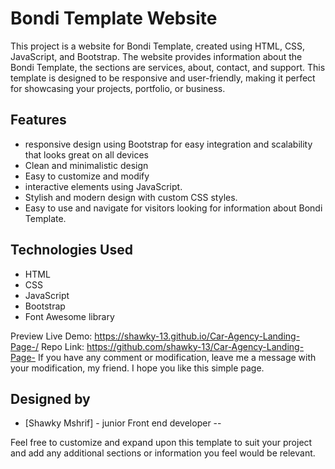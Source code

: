 # Bondi Template Website

This project is a website for Bondi Template, created using HTML, CSS, JavaScript, and Bootstrap. The website provides information about the Bondi Template, the sections are services, about, contact,  and support. This template is designed to be responsive and user-friendly, making it perfect for showcasing your projects, portfolio, or business.

## Features

- responsive design using Bootstrap  for easy integration and scalability that looks great on all devices
-  Clean and minimalistic design
- Easy to customize and modify
- interactive elements using JavaScript.
- Stylish and modern design with custom CSS styles.
- Easy to use and navigate for visitors looking for information about Bondi Template.

## Technologies Used

- HTML
- CSS
- JavaScript
- Bootstrap 
- Font Awesome library

Preview
Live Demo: https://shawky-13.github.io/Car-Agency-Landing-Page-/
Repo Link: https://github.com/shawky-13/Car-Agency-Landing-Page-
If you have any comment or modification, leave me a message with your modification, my friend. I hope you like this simple page.

## Designed by
- [Shawky Mshrif] - junior Front end developer
--

Feel free to customize and expand upon this template to suit your project and add any additional sections or information you feel would be relevant.
